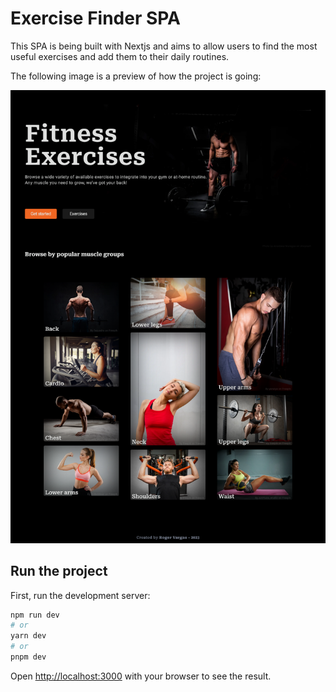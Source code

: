 # Exercise Finder SPA
This SPA is being built with Nextjs and aims to allow users to find the most useful exercises and add them to their daily routines.

The following image is a preview of how the project is going:

![Project preview](public/images/Peek.png)

## Run the project

First, run the development server:

```bash
npm run dev
# or
yarn dev
# or
pnpm dev
```

Open [http://localhost:3000](http://localhost:3000) with your browser to see the result.
